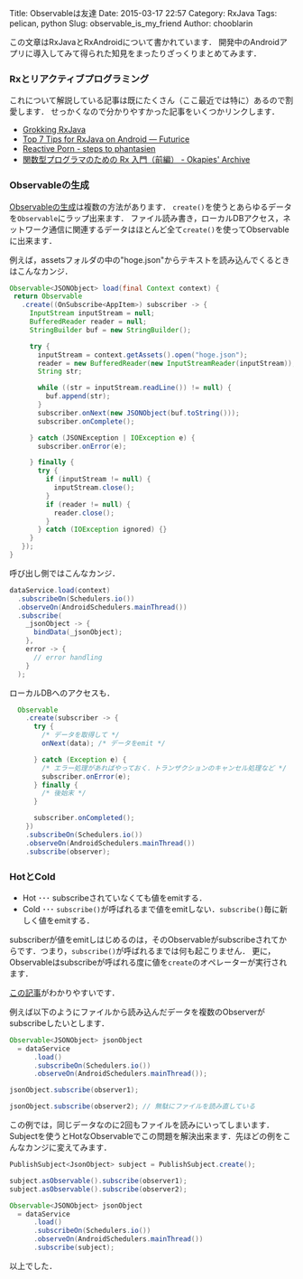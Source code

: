 Title: Observableは友達
Date: 2015-03-17 22:57
Category: RxJava
Tags: pelican, python
Slug: observable_is_my_friend
Author: chooblarin

この文章はRxJavaとRxAndroidについて書かれています．
開発中のAndroidアプリに導入してみて得られた知見をまったりざっくりまとめてみます．

### Rxとリアクティブプログラミング

これについて解説している記事は既にたくさん（ここ最近では特に）あるので割愛します．
せっかくなので分かりやすかった記事をいくつかリンクします．

- [Grokking RxJava](http://blog.danlew.net/2014/09/15/grokking-rxjava-part-1/)
- [Top 7 Tips for RxJava on Android — Futurice](http://futurice.com/blog/top-7-tips-for-rxjava-on-android)
- [Reactive Porn - steps to phantasien](http://steps.dodgson.org/b/2014/12/07/reactive-porn/)
- [関数型プログラマのための Rx 入門（前編） - Okapies' Archive](http://okapies.hateblo.jp/entry/2015/03/04/031148)

### Observableの生成
[Observableの生成](https://github.com/ReactiveX/RxJava/wiki/Creating-Observables)は複数の方法があります．
`create()`を使うとあらゆるデータを`Observable`にラップ出来ます．
ファイル読み書き，ローカルDBアクセス，ネットワーク通信に関連するデータはほとんど全て`create()`を使ってObservableに出来ます．

例えば，assetsフォルダの中の"hoge.json"からテキストを読み込んでくるときはこんなカンジ．

```java
Observable<JSONObject> load(final Context context) {
 return Observable
   .create((OnSubscribe<AppItem>) subscriber -> {
     InputStream inputStream = null;
     BufferedReader reader = null;
     StringBuilder buf = new StringBuilder();

     try {
       inputStream = context.getAssets().open("hoge.json");
       reader = new BufferedReader(new InputStreamReader(inputStream));
       String str;

       while ((str = inputStream.readLine()) != null) {
         buf.append(str);
       }
       subscriber.onNext(new JSONObject(buf.toString()));
       subscriber.onComplete();

     } catch (JSONException | IOException e) {
       subscriber.onError(e);

     } finally {
       try {
         if (inputStream != null) {
           inputStream.close();
         }
         if (reader != null) {
           reader.close();
         }
       } catch (IOException ignored) {}
     }
   });
}
```

呼び出し側ではこんなカンジ．

```java
dataService.load(context)
  .subscribeOn(Schedulers.io())
  .observeOn(AndroidSchedulers.mainThread())
  .subscribe(
    _jsonObject -> {
      bindData(_jsonObject);
    },
    error -> {
      // error handling
    }
  );
```

ローカルDBへのアクセスも．

```java
  Observable
    .create(subscriber -> {
      try {
        /* データを取得して */
        onNext(data); /* データをemit */

      } catch (Exception e) {
        /* エラー処理があればやっておく．トランザクションのキャンセル処理など */
        subscriber.onError(e);
      } finally {
        /* 後始末 */
      }

      subscriber.onCompleted();
    })
    .subscribeOn(Schedulers.io())
    .observeOn(AndroidSchedulers.mainThread())
    .subscribe(observer);
```

### HotとCold

- Hot   ･･･ subscribeされていなくても値をemitする．
- Cold  ･･･ `subscribe()`が呼ばれるまで値をemitしない．`subscribe()`毎に新しく値をemitする．

subscriberが値をemitしはじめるのは，そのObservableがsubscribeされてからです．つまり，`subscribe()`が呼ばれるまでは何も起こりません．
更に，Observableはsubscribeが呼ばれる度に値を`create`のオペレーターが実行されます．

[この記事](http://qiita.com/toRisouP/items/f6088963037bfda658d3)がわかりやすいです．

例えば以下のようにファイルから読み込んだデータを複数のObserverがsubscribeしたいとします．

```java
Observable<JSONObject> jsonObject
  = dataService
      .load()
      .subscribeOn(Schedulers.io())
      .observeOn(AndroidSchedulers.mainThread());

jsonObject.subscribe(observer1);

jsonObject.subscribe(observer2); // 無駄にファイルを読み直している
```

この例では，同じデータなのに2回もファイルを読みにいってしまいます．
Subjectを使うとHotなObservableでこの問題を解決出来ます．先ほどの例をこんなカンジに変えてみます．


```java
PublishSubject<JsonObject> subject = PublishSubject.create();

subject.asObservable().subscribe(observer1);
subject.asObservable().subscribe(observer2);

Observable<JSONObject> jsonObject
  = dataService
      .load()
      .subscribeOn(Schedulers.io())
      .observeOn(AndroidSchedulers.mainThread())
      .subscribe(subject);
```

以上でした．
